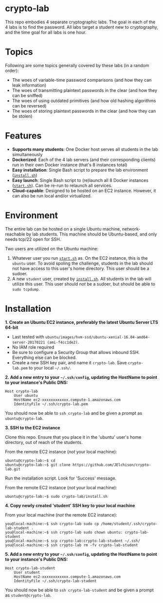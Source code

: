 crypto-lab
==========

This repo embodies 4 separate cryptographic labs.  The goal in each of the 4 labs is to find the password.  All labs target a student new to cryptography, and the time goal for all labs is one hour.


# Topics

Following are some topics generally covered by these labs (in a random order):

* The woes of variable-time password comparisons (and how they can leak information)
* The woes of transmitting plaintext passwords in the clear (and how they can be sniffed)
* The woes of using outdated primitives (and how old hashing algorithms can be reversed)
* The woes of storing plaintext passwords in the clear (and how they can be stolen)


# Features

* **Supports many students**:  One Docker host serves all students in the lab simultaneously
* **Dockerized**:  Each of the 4 lab servers (and their corresponding clients) run in their own Docker instance (that's 8 instances total)
* **Easy installation**:  Single Bash script to prepare the lab environment ([`install.sh`](install.sh))
* **Easy launch**:  Single Bash script to (re)launch all 8 Docker instances ([`start.sh`](start.sh)).  Can be re-run to relaunch all services.
* **Cloud-capable**:  Designed to be hosted on an EC2 instance.  However, it can also be run local and/or virtualized.


# Environment

The entire lab can be hosted on a single Ubuntu machine, network-reachable by lab students.  This machine should be Ubuntu-based, and only needs tcp/22 open for SSH.

Two users are utilized on the Ubuntu machine:

1. Whatever user you run [`start.sh`](start.sh) as.  On the EC2 instance, this is the `ubuntu` user.  To avoid spoling the challenge, students in the lab should not have access to this user's home directory.  This user should be a sudoer.
2. A new `student` user, created by [`install.sh`](install.sh).  All students in the lab will utilize this user.  This user should *not* be a sudoer, but should be able to `sudo tcpdump`.


# Installation

**1. Create an Ubuntu EC2 instance, preferably the latest Ubuntu Server LTS 64-bit**

* Last tested with `ubuntu/images/hvm-ssd/ubuntu-xenial-16.04-amd64-server-20170221 (ami-f4cc1de2)`.
* No IAM role required
* Be sure to configure a Security Group that allows inbound SSH.  Everything else can be blocked.
* Create a new SSH key pair, and name it `crypto-lab`.  Save `crypto-lab.pem` to your local `~/.ssh/`.

**2. Add a new entry to your `~/.ssh/config`, updating the HostName to point to your instance's Public DNS:**

```
Host crypto-lab
    User ubuntu
    HostName ec2-xxxxxxxxxxxx.compute-1.amazonaws.com
    IdentityFile ~/.ssh/crypto-lab.pem
```

You should now be able to `ssh crypto-lab` and be given a prompt as `ubuntu@crypto-lab`.

**3. SSH to the EC2 instance**

Clone this repo.  Ensure that you place it in the 'ubuntu' user's home directory, out of reach of the students.

From the remote EC2 instance (*not* your local machine):
```
ubuntu@crypto-lab:~$ cd
ubuntu@crypto-lab:~$ git clone https://github.com/JElchison/crypto-lab.git
```

Run the installation script.  Look for 'Success' message.

From the remote EC2 instance (*not* your local machine):
```
ubuntu@crypto-lab:~$ sudo crypto-lab/install.sh
```

**4. Copy newly created 'student' SSH key to your local machine**

From your local machine (*not* the remote EC2 instance):
```
you@local-machine:~$ ssh crypto-lab sudo cp /home/student/.ssh/crypto-lab-student .
you@local-machine:~$ ssh crypto-lab sudo chown ubuntu: crypto-lab-student
you@local-machine:~$ scp crypto-lab:crypto-lab-student ~/.ssh/
you@local-machine:~$ ssh crypto-lab rm -fv crypto-lab-student
```

**5. Add a new entry to your `~/.ssh/config`, updating the HostName to point to your instance's Public DNS:**

```
Host crypto-lab-student
    User student
    HostName ec2-xxxxxxxxxxxx.compute-1.amazonaws.com
    IdentityFile ~/.ssh/crypto-lab-student
```

You should now be able to `ssh crypto-lab-student` and be given a prompt as `student@crypto-lab`.
